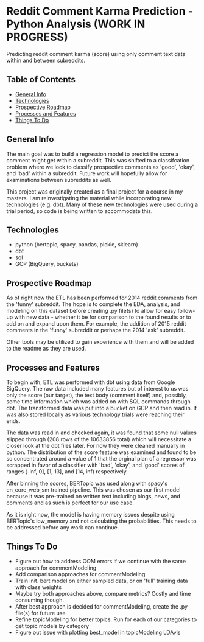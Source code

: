 # Reddit Comment Karma Prediction - Python Analysis (WORK IN PROGRESS)
Predicting reddit comment karma (score) using only comment text data within and between subreddits.

## Table of Contents
* [General Info](#general-info)
* [Technologies](#technologies)
* [Prospective Roadmap](#prospective-roadmap)
* [Processes and Features](#processes-and-features)
* [Things To Do](#things-to-do)

## General Info
The main goal was to build a regression model to predict the score a comment might get within a subreddit.  This was shifted to a classifcation problem where we look to classify prospective comments as 'good', 'okay', and 'bad' within a subreddit.  Future work will hopefully allow for examinations between subreddits as well.

This project was originally created as a final project for a course in my masters.  I am reinvestigating the material while incorporating new technologies (e.g. dbt).  Many of these new technologies were used during a trial period, so code is being written to accommodate this.  

## Technologies
- python (bertopic, spacy, pandas, pickle, sklearn)
- dbt
- sql
- GCP (BigQuery, buckets)

## Prospective Roadmap
As of right now the ETL has been performed for 2014 reddit comments from the 'funny' subreddit.  The hope is to complete the EDA, analysis, and modeling on this dataset before creating .py file(s) to allow for easy follow-up with new data - whether it be for comparison to the found results or to add on and expand upon them.  For example, the addition of 2015 reddit comments in the 'funny' subreddit or perhaps the 2014 'ask' subreddit.

Other tools may be utilized to gain experience with them and will be added to the readme as they are used.

## Processes and Features
To begin with, ETL was performed with dbt using data from Google BigQuery.  The raw data included many features but of interest to us was only the score (our target), the text body (comment itself) and, possibly, some time information which was added on with SQL commands through dbt.  The transformed data was put into a bucket on GCP and then read in.  It was also stored locally as various technology trials were reaching their ends.  

The data was read in and checked again, it was found that some null values slipped through (208 rows of the 10633856 total) which will necessitate a closer look at the dbt files later.  For now they were cleaned manually in python.   The distribution of the score feature was examined and found to be so concentrated around a value of 1 that the orginal plan of a regressor was scrapped in favor of a classifier with 'bad', 'okay', and 'good' scores of ranges (-inf, 0], [1, 13], and [14, inf) respectively.  

After binning the scores, BERTopic was used along with spacy's en_core_web_sm trained pipeline.  This was chosen as our first model because it was pre-trained on written text including blogs, news, and comments and as such is perfect for our use case.  

As it is right now, the model is having memory issues despite using BERTopic's low_memory and not calculating the probabilities.  This needs to be addressed before any work can continue.

## Things To Do
- Figure out how to address OOM errors if we continue with the same approach for commentModeling
- Add comparison approaches for commentModeling
- Train init. bert model on either sampled data, or on 'full' training data with class weights
- Maybe try both approaches above, compare metrics?  Costly and time consuming though.
- After best approach is decided for commentModeling, create the .py file(s) for future use
- Refine topicModeling for better topics.  Run for each of our categories to get topic models by category
- Figure out issue with plotting best_model in topicModeling LDAvis